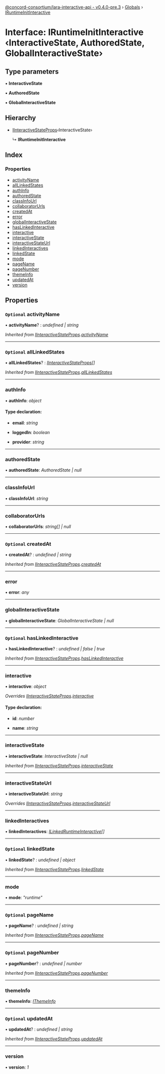[@concord-consortium/lara-interactive-api - v0.4.0-pre.3](../README.md) › [Globals](../globals.md) › [IRuntimeInitInteractive](iruntimeinitinteractive.md)

# Interface: IRuntimeInitInteractive ‹**InteractiveState, AuthoredState, GlobalInteractiveState**›

## Type parameters

▪ **InteractiveState**

▪ **AuthoredState**

▪ **GlobalInteractiveState**

## Hierarchy

* [IInteractiveStateProps](iinteractivestateprops.md)‹InteractiveState›

  ↳ **IRuntimeInitInteractive**

## Index

### Properties

* [activityName](iruntimeinitinteractive.md#optional-activityname)
* [allLinkedStates](iruntimeinitinteractive.md#optional-alllinkedstates)
* [authInfo](iruntimeinitinteractive.md#authinfo)
* [authoredState](iruntimeinitinteractive.md#authoredstate)
* [classInfoUrl](iruntimeinitinteractive.md#classinfourl)
* [collaboratorUrls](iruntimeinitinteractive.md#collaboratorurls)
* [createdAt](iruntimeinitinteractive.md#optional-createdat)
* [error](iruntimeinitinteractive.md#error)
* [globalInteractiveState](iruntimeinitinteractive.md#globalinteractivestate)
* [hasLinkedInteractive](iruntimeinitinteractive.md#optional-haslinkedinteractive)
* [interactive](iruntimeinitinteractive.md#interactive)
* [interactiveState](iruntimeinitinteractive.md#interactivestate)
* [interactiveStateUrl](iruntimeinitinteractive.md#interactivestateurl)
* [linkedInteractives](iruntimeinitinteractive.md#linkedinteractives)
* [linkedState](iruntimeinitinteractive.md#optional-linkedstate)
* [mode](iruntimeinitinteractive.md#mode)
* [pageName](iruntimeinitinteractive.md#optional-pagename)
* [pageNumber](iruntimeinitinteractive.md#optional-pagenumber)
* [themeInfo](iruntimeinitinteractive.md#themeinfo)
* [updatedAt](iruntimeinitinteractive.md#optional-updatedat)
* [version](iruntimeinitinteractive.md#version)

## Properties

### `Optional` activityName

• **activityName**? : *undefined | string*

*Inherited from [IInteractiveStateProps](iinteractivestateprops.md).[activityName](iinteractivestateprops.md#optional-activityname)*

___

### `Optional` allLinkedStates

• **allLinkedStates**? : *[IInteractiveStateProps](iinteractivestateprops.md)[]*

*Inherited from [IInteractiveStateProps](iinteractivestateprops.md).[allLinkedStates](iinteractivestateprops.md#optional-alllinkedstates)*

___

###  authInfo

• **authInfo**: *object*

#### Type declaration:

* **email**: *string*

* **loggedIn**: *boolean*

* **provider**: *string*

___

###  authoredState

• **authoredState**: *AuthoredState | null*

___

###  classInfoUrl

• **classInfoUrl**: *string*

___

###  collaboratorUrls

• **collaboratorUrls**: *string[] | null*

___

### `Optional` createdAt

• **createdAt**? : *undefined | string*

*Inherited from [IInteractiveStateProps](iinteractivestateprops.md).[createdAt](iinteractivestateprops.md#optional-createdat)*

___

###  error

• **error**: *any*

___

###  globalInteractiveState

• **globalInteractiveState**: *GlobalInteractiveState | null*

___

### `Optional` hasLinkedInteractive

• **hasLinkedInteractive**? : *undefined | false | true*

*Inherited from [IInteractiveStateProps](iinteractivestateprops.md).[hasLinkedInteractive](iinteractivestateprops.md#optional-haslinkedinteractive)*

___

###  interactive

• **interactive**: *object*

*Overrides [IInteractiveStateProps](iinteractivestateprops.md).[interactive](iinteractivestateprops.md#interactive)*

#### Type declaration:

* **id**: *number*

* **name**: *string*

___

###  interactiveState

• **interactiveState**: *InteractiveState | null*

*Inherited from [IInteractiveStateProps](iinteractivestateprops.md).[interactiveState](iinteractivestateprops.md#interactivestate)*

___

###  interactiveStateUrl

• **interactiveStateUrl**: *string*

*Overrides [IInteractiveStateProps](iinteractivestateprops.md).[interactiveStateUrl](iinteractivestateprops.md#optional-interactivestateurl)*

___

###  linkedInteractives

• **linkedInteractives**: *[ILinkedRuntimeInteractive](ilinkedruntimeinteractive.md)[]*

___

### `Optional` linkedState

• **linkedState**? : *undefined | object*

*Inherited from [IInteractiveStateProps](iinteractivestateprops.md).[linkedState](iinteractivestateprops.md#optional-linkedstate)*

___

###  mode

• **mode**: *"runtime"*

___

### `Optional` pageName

• **pageName**? : *undefined | string*

*Inherited from [IInteractiveStateProps](iinteractivestateprops.md).[pageName](iinteractivestateprops.md#optional-pagename)*

___

### `Optional` pageNumber

• **pageNumber**? : *undefined | number*

*Inherited from [IInteractiveStateProps](iinteractivestateprops.md).[pageNumber](iinteractivestateprops.md#optional-pagenumber)*

___

###  themeInfo

• **themeInfo**: *[IThemeInfo](ithemeinfo.md)*

___

### `Optional` updatedAt

• **updatedAt**? : *undefined | string*

*Inherited from [IInteractiveStateProps](iinteractivestateprops.md).[updatedAt](iinteractivestateprops.md#optional-updatedat)*

___

###  version

• **version**: *1*
